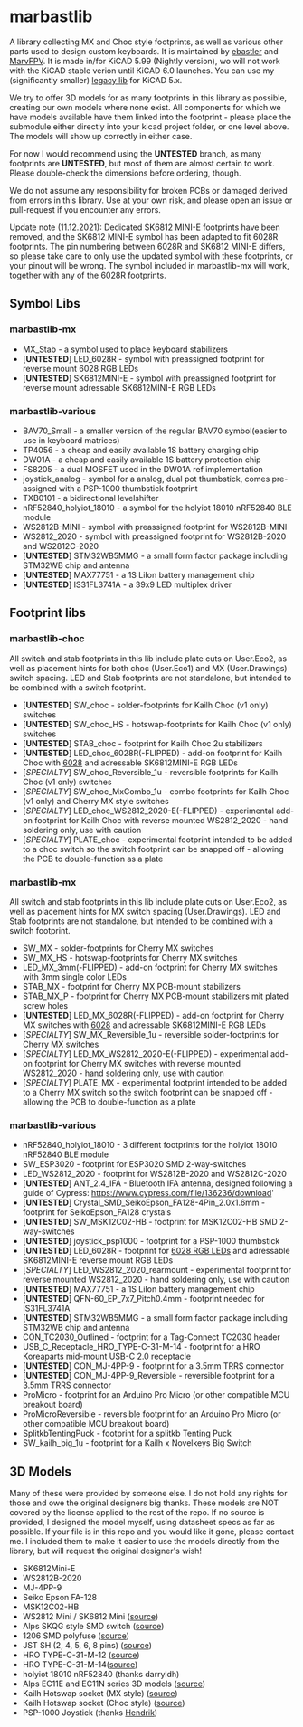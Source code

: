 # marbastlib
A library collecting MX and Choc style footprints, as well as various other parts used to design custom keyboards. It is maintained by [ebastler](https://github.com/ebastler/) and [MarvFPV](https://github.com/marvfpv). It is made in/for KiCAD 5.99 (Nightly version), wo will not work with the KiCAD stable verion until KiCAD 6.0 launches. You can use my (significantly smaller) [legacy lib](https://github.com/ebastler/kicad-keyboard-parts.pretty) for KiCAD 5.x.

We try to offer 3D models for as many footprints in this library as possible, creating our own models where none exist. All components for which we have models available have them linked into the footprint - please place the submodule either directly into your kicad project folder, or one level above. The models will show up correctly in either case.

For now I would recommend using the **UNTESTED** branch, as many footprints are **UNTESTED**, but most of them are almost certain to work. Please double-check the dimensions before ordering, though.

We do not assume any responsibility for broken PCBs or damaged derived from errors in this library. Use at your own risk, and please open an issue or pull-request if you encounter any errors.

Update note (11.12.2021): Dedicated SK6812 MINI-E footprints have been removed, and the SK6812 MINI-E symbol has been adapted to fit 6028R footprints. The pin numbering between 6028R and SK6812 MINI-E differs, so please take care to only use the updated symbol with these footprints, or your pinout will be wrong. The symbol included in marbastlib-mx will work, together with any of the 6028R footprints.

## Symbol Libs
### marbastlib-mx
* MX_Stab - a symbol used to place keyboard stabilizers
* [**UNTESTED**] LED_6028R - symbol with preassigned footprint for reverse mount 6028 RGB LEDs
* [**UNTESTED**] SK6812MINI-E - symbol with preassigned footprint for reverse mount adressable SK6812MINI-E RGB LEDs

### marbastlib-various
* BAV70_Small - a smaller version of the regular BAV70 symbol(easier to use in keyboard matrices)
* TP4056 - a cheap and easily available 1S battery charging chip
* DW01A - a cheap and easily available 1S battery protection chip
* FS8205 - a dual MOSFET used in the DW01A ref implementation
* joystick_analog - symbol for a analog, dual pot thumbstick, comes pre-assigned with a PSP-1000 thumbstick footprint
* TXB0101 - a bidirectional levelshifter
* nRF52840_holyiot_18010 - a symbol for the holyiot 18010 nRF52840 BLE module
* WS2812B-MINI - symbol with preassigned footprint for WS2812B-MINI
* WS2812_2020 - symbol with preassigned footprint for WS2812B-2020 and WS2812C-2020
* [**UNTESTED**] STM32WB5MMG - a small form factor package including STM32WB chip and antenna
* [**UNTESTED**] MAX77751 - a 1S LiIon battery management chip
* [**UNTESTED**] IS31FL3741A - a 39x9 LED multiplex driver

## Footprint libs
### marbastlib-choc
All switch and stab footprints in this lib include plate cuts on User.Eco2, as well as placement hints for both choc (User.Eco1) and MX (User.Drawings) switch spacing. LED and Stab footprints are not standalone, but intended to be combined with a switch footprint.
* [**UNTESTED**] SW_choc - solder-footprints for Kailh Choc (v1 only) switches
* [**UNTESTED**] SW_choc_HS - hotswap-footprints for Kailh Choc (v1 only) switches
* [**UNTESTED**] STAB_choc - footprint for Kailh Choc 2u stabilizers
* [**UNTESTED**] LED_choc_6028R(-FLIPPED) - add-on footprint for Kailh Choc with [6028](https://www.alibaba.com/product-detail/SMD-6028-Smd-Led-RGB-color_60283039151.html) and adressable SK6812MINI-E RGB LEDs
* [*SPECIALTY*] SW_choc_Reversible_1u - reversible footprints for Kailh Choc (v1 only) switches
* [*SPECIALTY*] SW_choc_MxCombo_1u - combo footprints for Kailh Choc (v1 only) and Cherry MX style switches
* [*SPECIALTY*] LED_choc_WS2812_2020-E(-FLIPPED) - experimental add-on footprint for Kailh Choc with reverse mounted WS2812_2020 - hand soldering only, use with caution
* [*SPECIALTY*] PLATE_choc - experimental footprint intended to be added to a choc switch so the switch footprint can be snapped off - allowing the PCB to double-function as a plate

### marbastlib-mx
All switch and stab footprints in this lib include plate cuts on User.Eco2, as well as placement hints for MX switch spacing (User.Drawings). LED and Stab footprints are not standalone, but intended to be combined with a switch footprint.
* SW_MX - solder-footprints for Cherry MX switches
* SW_MX_HS - hotswap-footprints for Cherry MX switches
* LED_MX_3mm(-FLIPPED) - add-on footprint for Cherry MX switches with 3mm single color LEDs
* STAB_MX - footprint for Cherry MX PCB-mount stabilizers
* STAB_MX_P - footprint for Cherry MX PCB-mount stabilizers mit plated screw holes
* [**UNTESTED**] LED_MX_6028R(-FLIPPED) - add-on footprint for Cherry MX switches with [6028](https://www.alibaba.com/product-detail/SMD-6028-Smd-Led-RGB-color_60283039151.html) and adressable SK6812MINI-E RGB LEDs
* [*SPECIALTY*] SW_MX_Reversible_1u - reversible solder-footprints for Cherry MX switches
* [*SPECIALTY*] LED_MX_WS2812_2020-E(-FLIPPED) - experimental add-on footprint for Cherry MX switches with reverse mounted WS2812_2020 - hand soldering only, use with caution
* [*SPECIALTY*] PLATE_MX - experimental footprint intended to be added to a Cherry MX switch so the switch footprint can be snapped off - allowing the PCB to double-function as a plate

### marbastlib-various
* nRF52840_holyiot_18010 - 3 different footprints for the holyiot 18010 nRF52840 BLE module
* SW_ESP3020 - footprint for ESP3020 SMD 2-way-switches
* LED_WS2812_2020 - footprint for WS2812B-2020 and WS2812C-2020
* [**UNTESTED**] ANT_2.4_IFA - Bluetooth IFA antenna, designed following a guide of Cypress: https://www.cypress.com/file/136236/download'
* [**UNTESTED**] Crystal_SMD_SeikoEpson_FA128-4Pin_2.0x1.6mm - footprint for SeikoEpson_FA128 crystals
* [**UNTESTED**] SW_MSK12C02-HB - footprint for MSK12C02-HB SMD 2-way-switches
* [**UNTESTED**] joystick_psp1000 - footprint for a PSP-1000 thumbstick
* [**UNTESTED**] LED_6028R - footprint for [6028 RGB LEDs](https://www.alibaba.com/product-detail/SMD-6028-Smd-Led-RGB-color_60283039151.html) and adressable SK6812MINI-E reverse mount RGB LEDs
* [*SPECIALTY*] LED_WS2812_2020_rearmount - experimental footprint for reverse mounted WS2812_2020 - hand soldering only, use with caution
* [**UNTESTED**] MAX77751 - a 1S LiIon battery management chip
* [**UNTESTED**] QFN-60_EP_7x7_Pitch0.4mm - footprint needed for IS31FL3741A
* [**UNTESTED**] STM32WB5MMG - a small form factor package including STM32WB chip and antenna
* CON_TC2030_Outlined - footprint for a Tag-Connect TC2030 header
* USB_C_Receptacle_HRO_TYPE-C-31-M-14 - footprint for a HRO Koreaparts mid-mount USB-C 2.0 receptacle
* [**UNTESTED**] CON_MJ-4PP-9 - footprint for a 3.5mm TRRS connector
* [**UNTESTED**] CON_MJ-4PP-9_Reversible - reversible footprint for a 3.5mm TRRS connector
* ProMicro - footprint for an Arduino Pro Micro (or other compatible MCU breakout board)
* ProMicroReversible - reversible footprint for an Arduino Pro Micro (or other compatible MCU breakout board)
* SplitkbTentingPuck - footprint for a splitkb Tenting Puck
* SW_kailh_big_1u - footprint for a Kailh x Novelkeys Big Switch

## 3D Models
Many of these were provided by someone else. I do not hold any rights for those and owe the original designers big thanks. These models are NOT covered by the license applied to the rest of the repo. If no source is provided, I designed the model myself, using datasheet specs as far as possible. If your file is in this repo and you would like it gone, please contact me. I included them to make it easier to use the models directly from the library, but will request the original designer's wish!

 * SK6812Mini-E
 * WS2812B-2020
 * MJ-4PP-9
 * Seiko Epson FA-128
 * MSK12C02-HB
 * WS2812 Mini / SK6812 Mini ([source](https://grabcad.com/library/smd-ws2812b-led-1))
 * Alps SKQG style SMD switch ([source](https://grabcad.com/library/5mm-button-switch-1))
 * 1206 SMD polyfuse ([source](https://grabcad.com/library/0zcj0075af2e-1))
 * JST SH (2, 4, 5, 6, 8 pins) ([source](https://grabcad.com/library/jst-sh-smd-connectors-1/details?folder_id=3903823))
 * HRO TYPE-C-31-M-12 ([source](https://grabcad.com/library/type-c-31-m-12-1))
 * HRO TYPE-C-31-M-14([source](https://grabcad.com/library/hro-usb-type-c-31-m-14-1))
 * holyiot 18010 nRF52840 (thanks darryldh)
 * Alps EC11E and EC11N series 3D models ([source](https://tech.alpsalpine.com/e/products/cad.html))
 * Kailh Hotswap socket (MX style) ([source](https://grabcad.com/library/kailh-hotswap-mx-1))
 * Kailh Hotswap socket (Choc style) ([source](https://grabcad.com/library/kailh-1350-socket-2))
 * PSP-1000 Joystick (thanks [Hendrik](https://github.com/HendrikRoth))